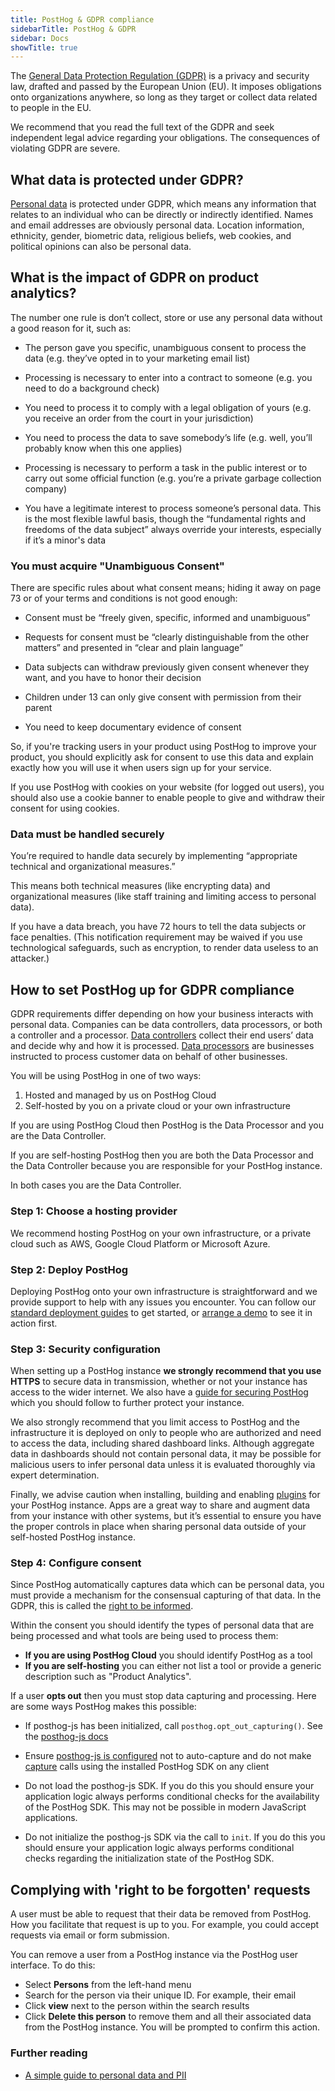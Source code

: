 ```yaml
---
title: PostHog & GDPR compliance
sidebarTitle: PostHog & GDPR
sidebar: Docs
showTitle: true
---
```


The [General Data Protection Regulation (GDPR)](https://gdpr.eu/) is a privacy and security law, drafted and passed by the European Union (EU). It imposes obligations onto organizations anywhere, so long as they target or collect data related to people in the EU.

We recommend that you read the full text of the GDPR and seek independent legal advice regarding your obligations. The consequences of violating GDPR are severe.

## What data is protected under GDPR?

[Personal data](/blog/what-is-personal-data-pii) is protected under GDPR, which means any information that relates to an individual who can be directly or indirectly identified. Names and email addresses are obviously personal data. Location information, ethnicity, gender, biometric data, religious beliefs, web cookies, and political opinions can also be personal data.

## What is the impact of GDPR on product analytics?

The number one rule is don’t collect, store or use any personal data without a good reason for it, such as:

* The person gave you specific, unambiguous consent to process the data (e.g. they’ve opted in to your marketing email list)

* Processing is necessary to enter into a contract to someone (e.g. you need to do a background check)

* You need to process it to comply with a legal obligation of yours (e.g. you receive an order from the court in your jurisdiction)

* You need to process the data to save somebody’s life (e.g. well, you’ll probably know when this one applies)

* Processing is necessary to perform a task in the public interest or to carry out some official function (e.g. you’re a private garbage collection company)

* You have a legitimate interest to process someone’s personal data. This is the most flexible lawful basis, though the “fundamental rights and freedoms of the data subject” always override your interests, especially if it’s a minor's data

### You must acquire "Unambiguous Consent"

There are specific rules about what consent means; hiding it away on page 73 or of your terms and conditions is not good enough:

* Consent must be “freely given, specific, informed and unambiguous”

* Requests for consent must be “clearly distinguishable from the other matters” and presented in “clear and plain language”

* Data subjects can withdraw previously given consent whenever they want, and you have to honor their decision

* Children under 13 can only give consent with permission from their parent

* You need to keep documentary evidence of consent

So, if you're tracking users in your product using PostHog to improve your product, you should explicitly ask for consent to use this data and explain exactly how you will use it when users sign up for your service.

If you use PostHog with cookies on your website (for logged out users), you should also use a cookie banner to enable people to give and withdraw their consent for using cookies.

### Data must be handled securely

You’re required to handle data securely by implementing “appropriate technical and organizational measures.”

This means both technical measures (like encrypting data) and organizational measures (like staff training and limiting access to personal data).

If you have a data breach, you have 72 hours to tell the data subjects or face penalties. (This notification requirement may be waived if you use technological safeguards, such as encryption, to render data useless to an attacker.)

## How to set PostHog up for GDPR compliance

GDPR requirements differ depending on how your business interacts with personal data. Companies can be data controllers, data processors, or both a controller and a processor. [Data controllers](https://gdpr-info.eu/art-24-gdpr/) collect their end users’ data and decide why and how it is processed. [Data processors](https://gdpr-info.eu/art-28-gdpr/) are businesses instructed to process customer data on behalf of other businesses.

You will be using PostHog in one of two ways:

1. Hosted and managed by us on PostHog Cloud
2. Self-hosted by you on a private cloud or your own infrastructure

If you are using PostHog Cloud then PostHog is the Data Processor and you are the Data Controller.

If you are self-hosting PostHog then you are both the Data Processor and the Data Controller because you are responsible for your PostHog instance.

In both cases you are the Data Controller.

### Step 1: Choose a hosting provider

We recommend hosting PostHog on your own infrastructure, or a private cloud such as AWS, Google Cloud Platform or Microsoft Azure.

### Step 2: Deploy PostHog

Deploying PostHog onto your own infrastructure is straightforward and we provide support to help with any issues you encounter. You can follow our [standard deployment guides](https://posthog.com/docs/self-host) to get started, or [arrange a demo](https://posthog.com/book-a-demo) to see it in action first.

### Step 3: Security configuration

When setting up a PostHog instance **we strongly recommend that you use HTTPS** to secure data in transmission, whether or not your instance has access to the wider internet. We also have a [guide for securing PostHog](https://posthog.com/docs/self-host/configure/securing-posthog) which you should follow to further protect your instance.

We also strongly recommend that you limit access to PostHog and the infrastructure it is deployed on only to people who are authorized and need to access the data, including shared dashboard links. Although aggregate data in dashboards should not contain personal data, it may be possible for malicious users to infer personal data unless it is evaluated thoroughly via expert determination.

Finally, we advise caution when installing, building and enabling [plugins](https://posthog.com/docs/user-guides/plugins) for your PostHog instance. Apps are a great way to share and augment data from your instance with other systems, but it’s essential to ensure you have the proper controls in place when sharing personal data outside of your self-hosted PostHog instance.

### Step 4: Configure consent

Since PostHog automatically captures data which can be personal data, you must provide a mechanism for the consensual capturing of that data. In the GDPR, this is called the [right to be informed](https://gdpr-info.eu/issues/right-to-be-informed/).

Within the consent you should identify the types of personal data that are being processed and what tools are being used to process them:

- **If you are using PostHog Cloud** you should identify PostHog as a tool 
- **If you are self-hosting** you can either not list a tool or provide a generic description such as "Product Analytics".

If a user **opts out** then you must stop data capturing and processing. Here are some ways PostHog makes this possible:

- If posthog-js has been initialized, call `posthog.opt_out_capturing()`. See the [posthog-js docs](https://posthog.com/docs/integrate/client/js#opt-users-out)

- Ensure [posthog-js is configured](https://posthog.com/docs/integrate/client/js#config) not to auto-capture and do not make [capture](https://posthog.com/docs/integrate/ingest-live-data#capture-user-events) calls using the installed PostHog SDK on any client

- Do not load the posthog-js SDK. If you do this you should ensure your application logic always performs conditional checks for the availability of the PostHog SDK. This may not be possible in modern JavaScript applications.

- Do not initialize the posthog-js SDK via the call to `init`. If you do this you should ensure your application logic always performs conditional checks regarding the initialization state of the PostHog SDK.

## Complying with 'right to be forgotten' requests

A user must be able to request that their data be removed from PostHog. How you facilitate that request is up to you. For example, you could accept requests via email or form submission.

You can remove a user from a PostHog instance via the PostHog user interface. To do this:

- Select **Persons** from the left-hand menu
- Search for the person via their unique ID. For example, their email
- Click **view** next to the person within the search results
- Click **Delete this person** to remove them and all their associated data from the PostHog instance. You will be prompted to confirm this action.

### Further reading

- [A simple guide to personal data and PII](/blog/what-is-personal-data-pii)
